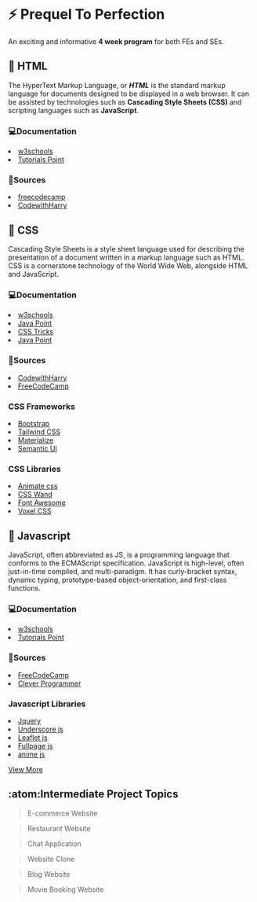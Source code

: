 # :zap: Prequel To Perfection
An exciting and informative **4 week program** for both FEs and SEs.

## :large_blue_diamond: HTML
The HyperText Markup Language, or **_HTML_** is the standard markup language for documents designed to be displayed in a web browser. It can be assisted by technologies such as **Cascading Style Sheets (CSS)** and scripting languages such as **JavaScript**.
### :computer:Documentation
<li><a href="https://www.w3schools.com/html/">w3schools</a></li>
<li><a href="https://www.tutorialspoint.com/html/index.htm">Tutorials Point</a></li>

### :open_file_folder:Sources
<li><a href="https://youtu.be/pQN-pnXPaVg">freecodecamp</a></li>
<li><a href="https://youtu.be/BsDoLVMnmZs">CodewithHarry</a></li>

## :large_blue_diamond: CSS
Cascading Style Sheets is a style sheet language used for describing the presentation of a document written in a markup language such as HTML. CSS is a cornerstone technology of the World Wide Web, alongside HTML and JavaScript.
### :computer:Documentation
<li><a href="https://www.w3schools.com/css/">w3schools</a></li>
<li><a href="https://www.javatpoint.com/css-tutorial">Java Point</a></li>
<li><a href="https://css-tricks.com/">CSS Tricks</a></li>
<li><a href="https://www.javatpoint.com/css-tutorial">Java Point</a></li>

### :open_file_folder:Sources
<li><a href="https://youtu.be/Edsxf_NBFrw">CodewithHarry</a></li> 	
<li><a href="https://youtu.be/1Rs2ND1ryYc">FreeCodeCamp</a></li> 	

### CSS Frameworks
<li><a href="https://getbootstrap.com/">Bootstrap</a></li> 	
<li><a href="https://tailwindcss.com/">Tailwind CSS</a></li> 	
<li><a href="https://materializecss.com/">Materialize</a></li> 	
<li><a href="https://semantic-ui.com/">Semantic UI</a></li>

### CSS Libraries
<li><a href="https://animate.style/">Animate css</a></li> 	
<li><a href="https://www.csswand.dev/">CSS Wand</a></li> 	
<li><a href="http://fontawesome.io/">Font Awesome</a></li> 	
<li><a href="http://voxelcss.com/">Voxel CSS</a></li>

## :large_blue_diamond: Javascript
JavaScript, often abbreviated as JS, is a programming language that conforms to the ECMAScript specification. JavaScript is high-level, often just-in-time compiled, and multi-paradigm. It has curly-bracket syntax, dynamic typing, prototype-based object-orientation, and first-class functions.
### :computer:Documentation	
<li><a href="https://www.w3schools.com/js/DEFAULT.asp">w3schools</a></li>
<li><a href="https://www.tutorialspoint.com/javascript/index.htm">Tutorials Point</a></li>

### :open_file_folder:Sources
<li><a href="https://youtu.be/PkZNo7MFNFg">FreeCodeCamp</a></li>
<li><a href="https://youtu.be/Qqx_wzMmFeA">Clever Programmer</a></li>

### Javascript Libraries
<li><a href="https://jquery.com/">Jquery</a></li> 	
<li><a href="http://underscorejs.org/">Underscore js</a></li> 	
<li><a href="https://leafletjs.com/">Leaflet js</a></li> 	
<li><a href="https://alvarotrigo.com/fullPage/">Fullpage js</a></li>
<li><a href="https://animejs.com/">anime js</a></li> 	

<a href="https://getflywheel.com/layout/best-javascript-libraries-frameworks-2020/">View More</a> 	
 
## :atom:Intermediate Project Topics
> E-commerce Website

> Restaurant Website

> Chat Application

> Website Clone

> Blog Website

> Movie Booking Website
